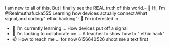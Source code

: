 I am new to all of this. But I finally see the REAL truth of this world.- 👋 Hi, I’m @Realmuthafucka555
Learning how devices actually connect.What signal,and coding/" ethic hacking"- 👀 I’m interested in ...
- 🌱 I’m currently learning ... How devices put off a signal
- 💞️ I’m looking to collaborate on ... A teacher to show how to " ethic hack"
- 📫 How to reach me ... for now 6156640526 shoot me a text first

<!---
Realmuthafucka555/Realmuthafucka555 is a ✨ special ✨ repository because its `README.md` (this file) appears on your GitHub profile.
You can click the Preview link to take a look at your changes.
--->
